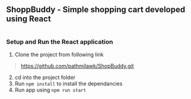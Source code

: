 ## ShoppBuddy -  Simple shopping cart developed using React
#
### Setup and Run the React application

1. Clone the project from following link

> https://github.com/pathmilawk/ShopBuddy.git

2. cd into the project folder
3. Run `npm install` to install the dependancies
4. Run app using `npm run start`

